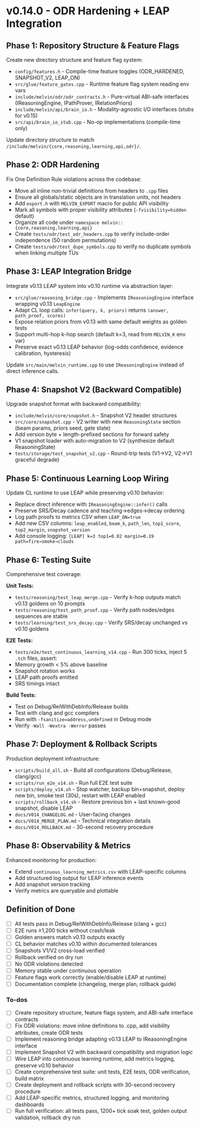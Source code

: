 <!-- 8ee545a9-e7cc-455f-9553-d7021642a929 048e8aec-8fb6-4d44-a30b-b4ed08d059ed -->
# v0.14.0 - ODR Hardening + LEAP Integration

## Phase 1: Repository Structure & Feature Flags

Create new directory structure and feature flag system:

- `config/features.h` - Compile-time feature toggles (ODR_HARDENED, SNAPSHOT_V2, LEAP_ON)
- `src/glue/feature_gates.cpp` - Runtime feature flag system reading env vars
- `include/melvin/odr/odr_contracts.h` - Pure-virtual ABI-safe interfaces (IReasoningEngine, IPathProver, IRelationPriors)
- `include/melvin/api/brain_io.h` - Modality-agnostic I/O interfaces (stubs for v0.15)
- `src/api/brain_io_stub.cpp` - No-op implementations (compile-time only)

Update directory structure to match `/include/melvin/{core,reasoning,learning,api,odr}/`.

## Phase 2: ODR Hardening

Fix One Definition Rule violations across the codebase:

- Move all inline non-trivial definitions from headers to `.cpp` files
- Ensure all globals/static objects are in translation units, not headers
- Add `export.h` with `MELVIN_EXPORT` macro for public API visibility
- Mark all symbols with proper visibility attributes (`-fvisibility=hidden` default)
- Organize all code under `namespace melvin::{core,reasoning,learning,api}`
- Create `tests/odr/test_odr_headers.cpp` to verify include-order independence (50 random permutations)
- Create `tests/odr/test_dupe_symbols.cpp` to verify no duplicate symbols when linking multiple TUs

## Phase 3: LEAP Integration Bridge

Integrate v0.13 LEAP system into v0.10 runtime via abstraction layer:

- `src/glue/reasoning_bridge.cpp` - Implements `IReasoningEngine` interface wrapping v0.13 `LeapEngine`
- Adapt CL loop calls: `infer(query, k, priors)` returns `(answer, path_proof, scores)`
- Expose relation priors from v0.13 with same default weights as golden tests
- Support multi-hop k-hop search (default k=3, read from `MELVIN_K` env var)
- Preserve exact v0.13 LEAP behavior (log-odds confidence, evidence calibration, hysteresis)

Update `src/main/melvin_runtime.cpp` to use `IReasoningEngine` instead of direct inference calls.

## Phase 4: Snapshot V2 (Backward Compatible)

Upgrade snapshot format with backward compatibility:

- `include/melvin/core/snapshot.h` - Snapshot V2 header structures
- `src/core/snapshot.cpp` - V2 writer with new `ReasoningState` section (beam params, priors seed, gate state)
- Add version byte + length-prefixed sections for forward safety
- V1 snapshot loader with auto-migration to V2 (synthesize default ReasoningState)
- `tests/storage/test_snapshot_v2.cpp` - Round-trip tests (V1→V2, V2→V1 graceful degrade)

## Phase 5: Continuous Learning Loop Wiring

Update CL runtime to use LEAP while preserving v0.10 behavior:

- Replace direct inference with `IReasoningEngine::infer()` calls
- Preserve SRS/Decay cadence and teaching→edges→decay ordering
- Log path proofs to metrics CSV when `LEAP_ON=true`
- Add new CSV columns: `leap_enabled`, `beam_k`, `path_len`, `top1_score`, `top2_margin`, `snapshot_version`
- Add console logging: `[LEAP] k=3 top1=0.82 margin=0.19 path=fire→smoke→clouds`

## Phase 6: Testing Suite

Comprehensive test coverage:

**Unit Tests:**

- `tests/reasoning/test_leap_merge.cpp` - Verify k-hop outputs match v0.13 goldens on 10 prompts
- `tests/reasoning/test_path_proof.cpp` - Verify path nodes/edges sequences are stable
- `tests/learning/test_srs_decay.cpp` - Verify SRS/decay unchanged vs v0.10 goldens

**E2E Tests:**

- `tests/e2e/test_continuous_learning_v14.cpp` - Run 300 ticks, inject 5 `.tch` files, assert:
- Memory growth < 5% above baseline
- Snapshot rotation works
- LEAP path proofs emitted
- SRS timings intact

**Build Tests:**

- Test on Debug/RelWithDebInfo/Release builds
- Test with clang and gcc compilers
- Run with `-fsanitize=address,undefined` in Debug mode
- Verify `-Wall -Wextra -Werror` passes

## Phase 7: Deployment & Rollback Scripts

Production deployment infrastructure:

- `scripts/build_all.sh` - Build all configurations (Debug/Release, clang/gcc)
- `scripts/run_e2e_v14.sh` - Run full E2E test suite
- `scripts/deploy_v14.sh` - Stop watcher, backup bin+snapshot, deploy new bin, smoke test (30s), restart with LEAP enabled
- `scripts/rollback_v14.sh` - Restore previous bin + last known-good snapshot, disable LEAP
- `docs/V014_CHANGELOG.md` - User-facing changes
- `docs/V014_MERGE_PLAN.md` - Technical integration details
- `docs/V014_ROLLBACK.md` - 30-second recovery procedure

## Phase 8: Observability & Metrics

Enhanced monitoring for production:

- Extend `continuous_learning_metrics.csv` with LEAP-specific columns
- Add structured log output for LEAP inference events
- Add snapshot version tracking
- Verify metrics are queryable and plottable

## Definition of Done

- [ ] All tests pass in Debug/RelWithDebInfo/Release (clang + gcc)
- [ ] E2E runs ≥1,200 ticks without crash/leak
- [ ] Golden answers match v0.13 outputs exactly
- [ ] CL behavior matches v0.10 within documented tolerances
- [ ] Snapshots V1/V2 cross-load verified
- [ ] Rollback verified on dry run
- [ ] No ODR violations detected
- [ ] Memory stable under continuous operation
- [ ] Feature flags work correctly (enable/disable LEAP at runtime)
- [ ] Documentation complete (changelog, merge plan, rollback guide)

### To-dos

- [ ] Create repository structure, feature flags system, and ABI-safe interface contracts
- [ ] Fix ODR violations: move inline definitions to .cpp, add visibility attributes, create ODR tests
- [ ] Implement reasoning bridge adapting v0.13 LEAP to IReasoningEngine interface
- [ ] Implement Snapshot V2 with backward compatibility and migration logic
- [ ] Wire LEAP into continuous learning runtime, add metrics logging, preserve v0.10 behavior
- [ ] Create comprehensive test suite: unit tests, E2E tests, ODR verification, build matrix
- [ ] Create deployment and rollback scripts with 30-second recovery procedure
- [ ] Add LEAP-specific metrics, structured logging, and monitoring dashboards
- [ ] Run full verification: all tests pass, 1200+ tick soak test, golden output validation, rollback dry run